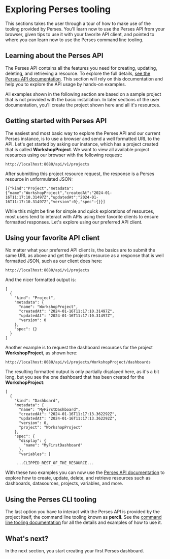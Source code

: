 # Exploring Perses tooling

This sections takes the user through a tour of how to make use of the tooling provided by Perses. You'll learn now to 
use the Perses API from your browser, given tips to use it with your favorite API client, and pointed to where you can
learn now to use the Perses command line tooling.

## Learning about the Perses API 

The Perses API contains all the features you need for creating, updating, deleting, and retrieving a resource. To 
explore the full details, [see the Perses API documentation](../api/README.md). This section will rely on this 
documentation and help you to explore the API usage by hands-on examples. 

All examples shown in the following section are based on a sample project that is not provided with the basic 
installation. In later sections of the user documentation, you'll create the project shown here and all it's resources.

## Getting started with Perses API

The easiest and most basic way to explore the Perses API and our current Perses instance, is to use a browser and send
a well formatted URL to the API. Let's get started by asking our instance, which has a project created that is called
**WorkshopProject**. We want to view all available project resources using our browser with the following request:

```shell
http://localhost:8080/api/v1/projects
```
After submitting this project resource request, the response is a Perses resource in unformulated JSON:

```shell
[{"kind":"Project","metadata":{"name":"WorkshopProject","createdAt":"2024-01-16T11:17:10.31497Z","updatedAt":"2024-01-16T11:17:10.31497Z","version":0},"spec":{}}]
```

While this might be fine for simple and quick explorations of resources, most users tend to interact with APIs using 
their favorite clients to ensure formatted responses. Let's explore using our preferred API client.

## Using your favorite API client

No matter what your preferred API client is, the basics are to submit the same URL as above and get the projects 
resource as a response that is well formatted JSON, such as our client does here:

```shell
http://localhost:8080/api/v1/projects
```

And the nicer formatted output is:

```shell
[
  {
    "kind": "Project",
    "metadata": {
      "name": "WorkshopProject",
      "createdAt": "2024-01-16T11:17:10.31497Z",
      "updatedAt": "2024-01-16T11:17:10.31497Z",
      "version": 0
    },
    "spec": {}
  }
]
```

Another example is to request the dashboard resources for the project **WorkshopProject**, as shown here:

```shell
http://localhost:8080/api/v1/projects/WorkshopProject/dashboards
```

The resulting formatted output is only partially displayed here, as it's a bit long, but you see the one dashboard that
has been created for the **WorkshopProject**:

```shell
[
  {
    "kind": "Dashboard",
    "metadata": {
      "name": "MyFirstDashboard",
      "createdAt": "2024-01-16T11:17:13.362292Z",
      "updatedAt": "2024-01-16T11:17:13.362292Z",
      "version": 0,
      "project": "WorkshopProject"
    },
    "spec": {
      "display": {
        "name": "MyFirstDashboard"
      },
      "variables": [
      
     ...CLIPPED_REST_OF_THE_RESOURCE...
```
With these two examples you can now use the [Perses API documentation](../api/README.md) to explore how to create, 
update, delete, and retrieve resources such as dashboards, datasources, projects, variables, and more.

## Using the Perses CLI tooling

The last option you have to interact with the Perses API is provided by the project itself, the command line tooling 
known as **percli**. See the [command line tooling documentation](../tooling/cli.md) for all the details and examples of
how to use it.

## What's next?

In the next section, you start creating your first Perses dashboard.